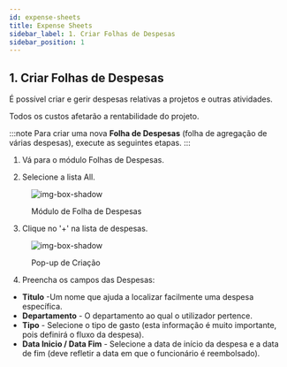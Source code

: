 ```yaml
---
id: expense-sheets
title: Expense Sheets
sidebar_label: 1. Criar Folhas de Despesas
sidebar_position: 1
---
```


## 1. Criar Folhas de Despesas

É possível criar e gerir despesas relativas a projetos e outras atividades.

Todos os custos afetarão a rentabilidade do projeto.

:::note
Para criar uma nova **Folha de Despesas** (folha de agregação de várias despesas), execute as seguintes etapas.
:::

1. Vá para o módulo Folhas de Despesas.

2. Selecione a lista All.

<figure>

![img-box-shadow](/img/university/expenses/university-expense-sheets-1.png)

<figcaption>Módulo de Folha de Despesas</figcaption>
</figure>

3. Clique no '+' na lista de despesas.

<figure>

![img-box-shadow](/img/university/expenses/university-expense-sheets-2-creation.png)

<figcaption>Pop-up de Criação</figcaption>
</figure>

4. Preencha os campos das Despesas:

- **Titulo** -Um nome que ajuda a localizar facilmente uma despesa específica.
- **Departamento** - O departamento ao qual o utilizador pertence.
- **Tipo** - Selecione o tipo de gasto (esta informação é muito importante, pois definirá o fluxo da despesa).
- **Data Inicio / Data Fim** - Selecione a data de início da despesa e a data de fim (deve refletir a data em que o funcionário é reembolsado).
